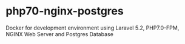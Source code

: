 # php70-nginx-postgres

Docker for development environment using Laravel 5.2, PHP7.0-FPM, NGINX Web Server and Postgres Database
